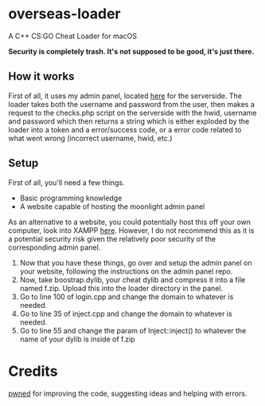 # overseas-loader
A C++ CS:GO Cheat Loader for macOS

<b> Security is completely trash. It's not supposed to be good, it's just there. </b>

## How it works
First of all, it uses my admin panel, located <a href="https://github.com/gLevaa/moonlight-admin">here</a> for the serverside. The loader takes both the username and password from the user, then makes a request to the checks.php script on the serverside with the hwid, username and password which then returns a string which is either exploded by the loader into a token and a error/success code, or a error code related to what went wrong (incorrect username, hwid, etc.)

## Setup
First of all, you'll need a few things. 

<ul>
  <li>Basic programming knowledge</li>
  <li>A website capable of hosting the moonlight admin panel</li>
</ul>

As an alternative to a website, you could potentially host this off your own computer, look into XAMPP <a href="https://www.apachefriends.org/download.html">here</a>. However, I do not recommend this as it is a potential security risk given the relatively poor security of the corresponding admin panel.

<ol>
  <li>Now that you have these things, go over and setup the admin panel on your website, following the instructions on the admin panel repo.</li>
  <li>Now, take boostrap.dylib, your cheat dylib and compress it into a file named f.zip. Upload this into the loader directory in the panel.</li>
  <li>Go to line 100 of login.cpp and change the domain to whatever is needed.</li>
  <li>Go to line 35 of inject.cpp and change the domain to whatever is needed.</li>
  <li>Go to line 55 and change the param of Inject::inject() to whatever the name of your dylib is inside of f.zip</li>
</ol>

# Credits
<a href="https://github.com/pwnedboi/">pwned</a> for improving the code, suggesting ideas and helping with errors.<br>
